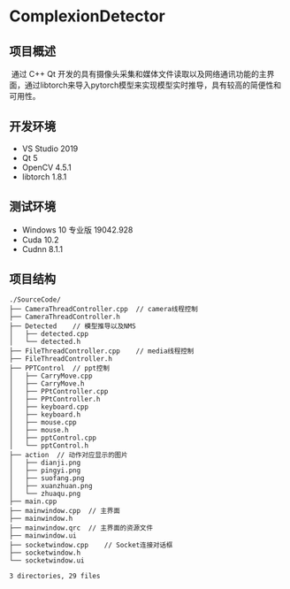 # ComplexionDetector

## 项目概述

​		通过 C++ Qt 开发的具有摄像头采集和媒体文件读取以及网络通讯功能的主界面，通过libtorch来导入pytorch模型来实现模型实时推导，具有较高的简便性和可用性。

## 开发环境

- VS Studio 2019
- Qt 5
- OpenCV 4.5.1
- libtorch 1.8.1

## 测试环境

- Windows 10 专业版 19042.928
- Cuda 10.2
- Cudnn 8.1.1

## 项目结构

```shell
./SourceCode/
├── CameraThreadController.cpp	// camera线程控制
├── CameraThreadController.h
├── Detected	// 模型推导以及NMS
│   ├── detected.cpp
│   └── detected.h
├── FileThreadController.cpp	// media线程控制
├── FileThreadController.h
├── PPTControl	// ppt控制
│   ├── CarryMove.cpp
│   ├── CarryMove.h
│   ├── PPtController.cpp
│   ├── PPtController.h
│   ├── keyboard.cpp
│   ├── keyboard.h
│   ├── mouse.cpp
│   ├── mouse.h
│   ├── pptControl.cpp
│   └── pptControl.h
├── action	// 动作对应显示的图片
│   ├── dianji.png
│   ├── pingyi.png
│   ├── suofang.png
│   ├── xuanzhuan.png
│   └── zhuaqu.png
├── main.cpp
├── mainwindow.cpp	// 主界面
├── mainwindow.h
├── mainwindow.qrc	// 主界面的资源文件
├── mainwindow.ui
├── socketwindow.cpp	// Socket连接对话框
├── socketwindow.h
└── socketwindow.ui

3 directories, 29 files
```

